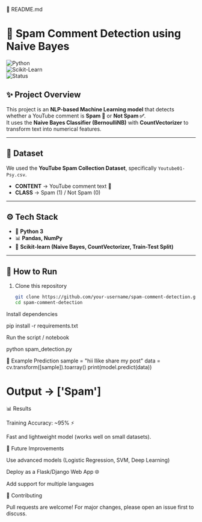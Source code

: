 📄 README.md
# 📨 Spam Comment Detection using Naive Bayes  

![Python](https://img.shields.io/badge/Python-3.9-blue.svg)  
![Scikit-Learn](https://img.shields.io/badge/Scikit--Learn-ML-orange)  
![Status](https://img.shields.io/badge/Status-Completed-brightgreen)  

## ✨ Project Overview  
This project is an **NLP-based Machine Learning model** that detects whether a YouTube comment is **Spam 🚫** or **Not Spam ✅**.  
It uses the **Naive Bayes Classifier (BernoulliNB)** with **CountVectorizer** to transform text into numerical features.  

---

## 📂 Dataset  
We used the **YouTube Spam Collection Dataset**, specifically `Youtube01-Psy.csv`.  
- **CONTENT** → YouTube comment text 💬  
- **CLASS** → Spam (1) / Not Spam (0)  

---

## ⚙️ Tech Stack  
- 🐍 **Python 3**  
- 📊 **Pandas, NumPy**  
- 🧠 **Scikit-learn (Naive Bayes, CountVectorizer, Train-Test Split)**  

---

## 🚀 How to Run  

1. Clone this repository  
   ```bash
   git clone https://github.com/your-username/spam-comment-detection.git
   cd spam-comment-detection


Install dependencies

pip install -r requirements.txt


Run the script / notebook

python spam_detection.py

🔮 Example Prediction
sample = "hii llike share my post"
data = cv.transform([sample]).toarray()
print(model.predict(data))  
# Output → ['Spam']

📊 Results

Training Accuracy: ~95% ⚡

Fast and lightweight model (works well on small datasets).

🌟 Future Improvements

Use advanced models (Logistic Regression, SVM, Deep Learning)

Deploy as a Flask/Django Web App 🌐

Add support for multiple languages

🤝 Contributing

Pull requests are welcome! For major changes, please open an issue first to discuss.
